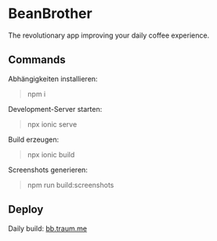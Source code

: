 # BeanBrother

The revolutionary app improving your daily coffee experience.

## Commands

Abhängigkeiten installieren:
> npm i

Development-Server starten:
> npx ionic serve

Build erzeugen:
> npx ionic build

Screenshots generieren:
> npm run build:screenshots


## Deploy
Daily build:
[bb.traum.me](https://bb.traum.me)
